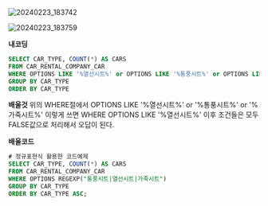 ![20240223_183742](https://github.com/junhosong0/MySQL/assets/117610783/f4b6a2fe-4419-43f4-8f77-10e556a12652)

![20240223_183759](https://github.com/junhosong0/MySQL/assets/117610783/c6fa3034-6cc6-4e44-9a1e-426a16757f32)

**내코딩**
```SQL
SELECT CAR_TYPE, COUNT(*) AS CARS
FROM CAR_RENTAL_COMPANY_CAR 
WHERE OPTIONS LIKE '%열선시트%' or OPTIONS LIKE '%통풍시트%' or OPTIONS LIKE '%가죽시트%'
GROUP BY CAR_TYPE
ORDER BY CAR_TYPE
```

**배울것**
위의 WHERE절에서 OPTIONS LIKE '%열선시트%' or '%통풍시트%' or '%가죽시트%'
이렇게 쓰면 WHERE OPTIONS LIKE '%열선시트%' 이후 조건들은 모두 FALSE값으로 처리해서 오답이 된다.



**배울코드**

```sql
# 정규표현식 활용한 코드예제
SELECT CAR_TYPE, COUNT(*) AS CARS
FROM CAR_RENTAL_COMPANY_CAR
WHERE OPTIONS REGEXP("통풍시트|열선시트|가죽시트")
GROUP BY CAR_TYPE
ORDER BY CAR_TYPE ASC;
```
